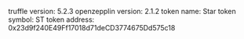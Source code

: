 truffle version: 5.2.3
openzepplin version: 2.1.2
token name: Star
token symbol: ST
token address: 0x23d9f240E49Ff17018d71deCD3774675Dd575c18
